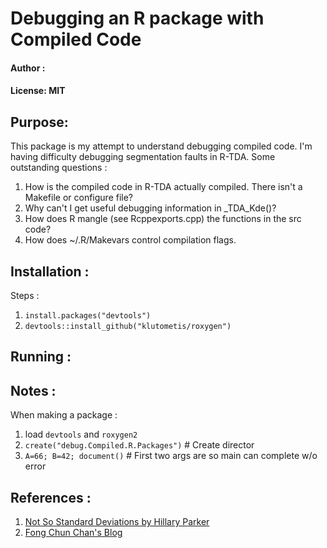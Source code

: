 # Debugging an R package with Compiled Code
#### Author : 
#### License: MIT 
## Purpose:
This package is my attempt to understand debugging compiled code. I'm having
difficulty debugging segmentation faults in R-TDA. Some outstanding questions :
1. How is the compiled code in R-TDA actually compiled. There isn't a Makefile or
   configure file?
2. Why can't I get useful debugging information in _TDA_Kde()?
3. How does R mangle (see Rcppexports.cpp) the functions in the src code?
4. How does ~/.R/Makevars control compilation flags.

## Installation :
Steps :
1. `install.packages("devtools")`
2. `devtools::install_github("klutometis/roxygen")`

## Running :

## Notes :
When making a package : 
1. load `devtools` and `roxygen2`
2. `create("debug.Compiled.R.Packages")`    # Create director
3. `A=66; B=42; document()`                 # First two args are so main can complete w/o error

## References :
1. [Not So Standard Deviations by Hillary Parker](https://hilaryparker.com/about-hilary-parker/)
2. [Fong Chun Chan's Blog](https://tinyheero.github.io/jekyll/update/2015/07/26/making-your-first-R-package.html)
